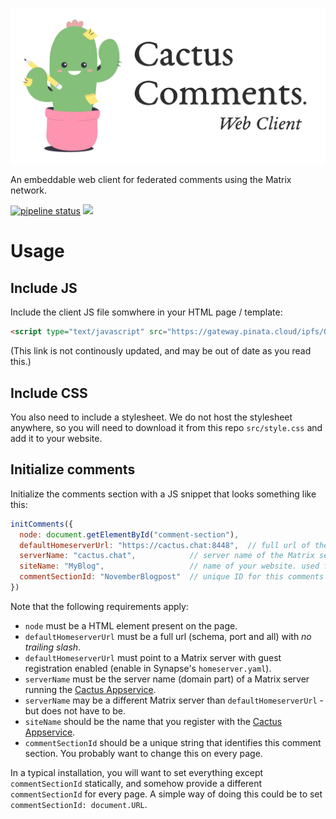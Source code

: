 ![](./assets/readme-header.png)

An embeddable web client for federated comments using the Matrix network.

[![pipeline status](https://gitlab.com/cactus-comments/cactus-client/badges/master/pipeline.svg)](https://gitlab.com/cactus-comments/cactus-client/-/commits/master)
[![](https://img.shields.io/badge/chat-%23cactus%3Aolli.ng-informational)](https://matrix.to/#/%23cactus:olli.ng)


# Usage

## Include JS

Include the client JS file somwhere in your HTML page / template:

```html
<script type="text/javascript" src="https://gateway.pinata.cloud/ipfs/Qmbnyp39DR96qQJ2E3H2Ms2Y5DSLgaCDq4xGTASdf4MiHg"></script>
```
(This link is not continously updated, and may be out of date as you read this.)


## Include CSS

You also need to include a stylesheet. We do not host the stylesheet anywhere,
so you will need to download it from this repo `src/style.css` and add it to
your website.


## Initialize comments

Initialize the comments section with a JS snippet that looks something like this:

```javascript
initComments({
  node: document.getElementById("comment-section"),
  defaultHomeserverUrl: "https://cactus.chat:8448",  // full url of the Matrix server to use as guest
  serverName: "cactus.chat",            // server name of the Matrix server w/ Cactus Appservice
  siteName: "MyBlog",                   // name of your website. used for moderation namespacing 
  commentSectionId: "NovemberBlogpost"  // unique ID for this comments section.
})
```

Note that the following requirements apply:

- `node` must be a HTML element present on the page.
- `defaultHomeserverUrl` must be a full url (schema, port and all) with *no trailing slash*.
- `defaultHomeserverUrl` must point to a Matrix server with guest registration enabled (enable in Synapse's `homeserver.yaml`).
- `serverName` must be the server name (domain part) of a Matrix server running the [Cactus Appservice](https://gitlab.com/cactus-comments/cactus-appservice).
- `serverName` may be a different Matrix server than `defaultHomeserverUrl` - but does not have to be.
- `siteName` should be the name that you register with the [Cactus Appservice](https://gitlab.com/cactus-comments/cactus-appservice).
- `commentSectionId` should be a unique string that identifies this comment section. You probably want to change this on every page.

In a typical installation, you will want to set everything except
`commentSectionId` statically, and somehow provide a different `commentSectionId` for every page.
A simple way of doing this could be to set `commentSectionId: document.URL`.
